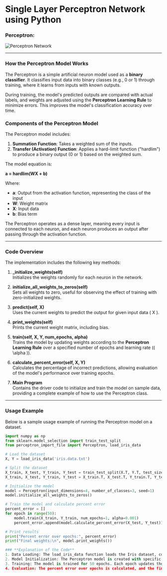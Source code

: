# **Single Layer Perceptron Network using Python**

### **Perceptron:**
![Perceptron Network](https://www.mathworks.com/help/deeplearning/ug/percept_perneur.gif)

---

### **How the Perceptron Model Works**
The Perceptron is a simple artificial neuron model used as a **binary classifier**. It classifies input data into binary classes (e.g., 0 or 1) through training, where it learns from inputs with known outputs.

During training, the model's predicted outputs are compared with actual labels, and weights are adjusted using the **Perceptron Learning Rule** to minimize errors. This improves the model's classification accuracy over time.

### **Components of the Perceptron Model**

The Perceptron model includes:
1. **Summation Function**: Takes a weighted sum of the inputs.
2. **Transfer (Activation) Function**: Applies a hard-limit function ("hardlim") to produce a binary output (0 or 1) based on the weighted sum.

The model equation is:

**a = hardlim(WX + b)**

Where:
- **a**: Output from the activation function, representing the class of the input
- **W**: Weight matrix
- **X**: Input data
- **b**: Bias term

The Perceptron operates as a dense layer, meaning every input is connected to each neuron, and each neuron produces an output after passing through the activation function.

---

### **Code Overview**

The implementation includes the following key methods:

1. **_initialize_weights(self)**  
   Initializes the weights randomly for each neuron in the network.

2. **initialize_all_weights_to_zeros(self)**  
   Sets all weights to zero, useful for observing the effect of training with zero-initialized weights.

3. **predict(self, X)**  
   Uses the current weights to predict the output for given input data \( X \). 

4. **print_weights(self)**  
   Prints the current weight matrix, including bias.

5. **train(self, X, Y, num_epochs, alpha)**  
   Trains the model by updating weights according to the **Perceptron Learning Rule** over a specified number of epochs and learning rate (\( \alpha \)).

6. **calculate_percent_error(self, X, Y)**  
   Calculates the percentage of incorrect predictions, allowing evaluation of the model's performance over training epochs.

7. **Main Program**  
   Contains the driver code to initialize and train the model on sample data, providing a complete example of how to use the Perceptron class.

---

### **Usage Example**

Below is a sample usage example of running the Perceptron model on a dataset.

```python
import numpy as np
from sklearn.model_selection import train_test_split
from perceptron_import_file import Perceptron, load_iris_data

# Load the dataset
X, Y = load_iris_data('iris.data.txt')

# Split the dataset
X_train, X_test, Y_train, Y_test = train_test_split(X.T, Y.T, test_size=0.3, random_state=42)
X_train, X_test, Y_train, Y_test = X_train.T, X_test.T, Y_train.T, Y_test.T

# Initialize the model
model = Perceptron(input_dimensions=4, number_of_classes=3, seed=1)
model.initialize_all_weights_to_zeros()

# Train the model and calculate percent error
percent_error = []
for epoch in range(50):
    model.train(X_train, Y_train, num_epochs=1, alpha=0.001)
    percent_error.append(model.calculate_percent_error(X_test, Y_test))

# Print results
print("Percent error over epochs:", percent_error)
print("Final weights:\n", model.print_weights())

### **Explanation of the Code**
1. Data Loading: The load_iris_data function loads the Iris dataset, converts labels to numeric values, and applies one-hot encoding.
2. Model Initialization: The Perceptron model is created with specific input dimensions and number of classes.
3. Training: The model is trained for 50 epochs. Each epoch updates the model's weights based on the current error.
4. Evaluation: The percent error over epochs is calculated, and the final weight matrix is printed.